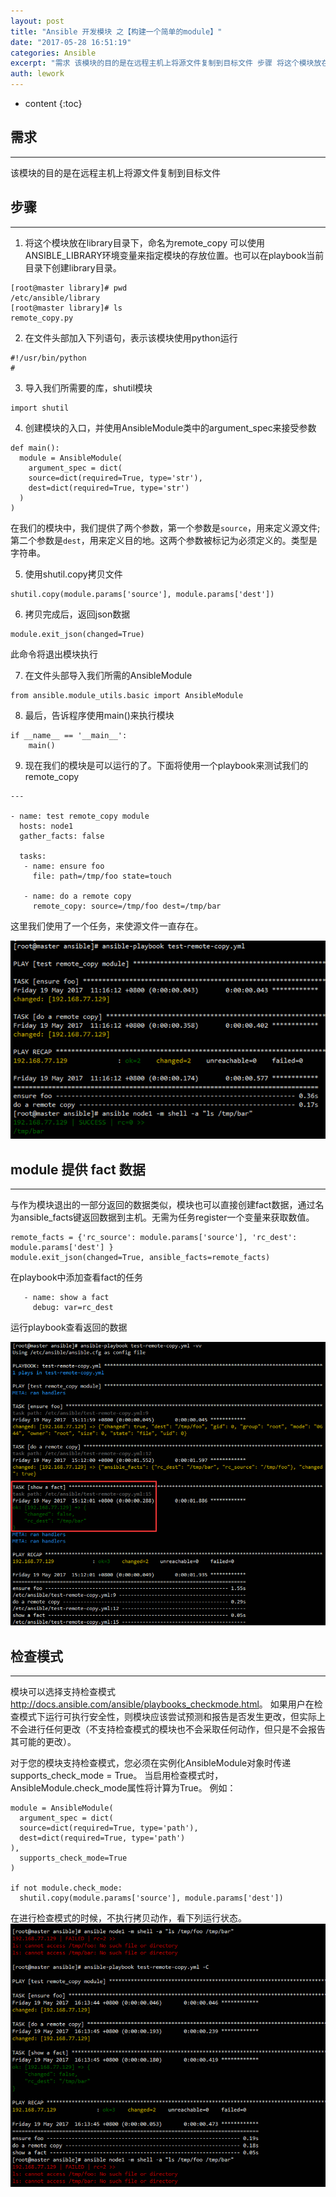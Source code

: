 ```yaml
---
layout: post
title: "Ansible 开发模块 之【构建一个简单的module】"
date: "2017-05-28 16:51:19"
categories: Ansible
excerpt: "需求 该模块的目的是在远程主机上将源文件复制到目标文件 步骤 将这个模块放在library目录下，命名为remote_copy可以使用 ANSI..."
auth: lework
---
```

* content
{:toc}

## 需求
---

该模块的目的是在远程主机上将源文件复制到目标文件

## 步骤
---

1. 将这个模块放在library目录下，命名为remote_copy
可以使用 ANSIBLE_LIBRARY环境变量来指定模块的存放位置。也可以在playbook当前目录下创建library目录。
```
[root@master library]# pwd
/etc/ansible/library
[root@master library]# ls
remote_copy.py
```
2. 在文件头部加入下列语句，表示该模块使用python运行
```
#!/usr/bin/python
#
```
3. 导入我们所需要的库，shutil模块
```
import shutil
```
4. 创建模块的入口，并使用AnsibleModule类中的argument_spec来接受参数
```
def main():
  module = AnsibleModule(
	argument_spec = dict(
	source=dict(required=True, type='str'),
	dest=dict(required=True, type='str')
  )
)
```
在我们的模块中，我们提供了两个参数，第一个参数是`source`，用来定义源文件;第二个参数是`dest`，用来定义目的地。这两个参数被标记为必须定义的。类型是字符串。

5. 使用shutil.copy拷贝文件
```
shutil.copy(module.params['source'], module.params['dest'])
```
6. 拷贝完成后，返回json数据
```
module.exit_json(changed=True)
```
此命令将退出模块执行

7. 在文件头部导入我们所需的AnsibleModule
```
from ansible.module_utils.basic import AnsibleModule
```
8. 最后，告诉程序使用main()来执行模块
```
if __name__ == '__main__':
	main()
```
9. 现在我们的模块是可以运行的了。下面将使用一个playbook来测试我们的remote_copy
```
---

- name: test remote_copy module
  hosts: node1
  gather_facts: false
  
  tasks:
   - name: ensure foo
	 file: path=/tmp/foo state=touch

   - name: do a remote copy
	 remote_copy: source=/tmp/foo dest=/tmp/bar
```
这里我们使用了一个任务，来使源文件一直存在。

![image.png](/assets/images/Ansible/3629406-5d0b77bcaef5ee6a.png)

## module 提供 fact 数据
---

与作为模块退出的一部分返回的数据类似，模块也可以直接创建fact数据，通过名为ansible_facts键返回数据到主机。无需为任务register一个变量来获取数值。
```
remote_facts = {'rc_source': module.params['source'], 'rc_dest': module.params['dest'] }
module.exit_json(changed=True, ansible_facts=remote_facts)
```
在playbook中添加查看fact的任务
```
   - name: show a fact
	 debug: var=rc_dest
```
运行playbook查看返回的数据

![image.png](/assets/images/Ansible/3629406-fd71b55d8a6b2644.png)

## 检查模式
---

模块可以选择支持检查模式<http://docs.ansible.com/ansible/playbooks_checkmode.html>。 如果用户在检查模式下运行可执行安全性，则模块应该尝试预测和报告是否发生更改，但实际上不会进行任何更改（不支持检查模式的模块也不会采取任何动作，但只是不会报告其可能的更改）。

对于您的模块支持检查模式，您必须在实例化AnsibleModule对象时传递supports_check_mode = True。 当启用检查模式时，AnsibleModule.check_mode属性将计算为True。 例如：
```
module = AnsibleModule(
  argument_spec = dict(
  source=dict(required=True, type='path'),
  dest=dict(required=True, type='path')
),
  supports_check_mode=True
)

if not module.check_mode:
  shutil.copy(module.params['source'], module.params['dest'])
```
在进行检查模式的时候，不执行拷贝动作，看下列运行状态。
![image.png](/assets/images/Ansible/3629406-64bb87858d4c8c28.png)
